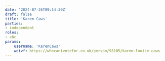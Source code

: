 ```yaml
---
date: '2024-07-26T09:14:30Z'
draft: false
title: 'Karen Caws'
parties:
- independent
roles:
- ebc
params:
    username: 'KarenCaws'
    wcivf: https://whocanivotefor.co.uk/person/98105/karen-louise-caws
---
```

